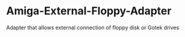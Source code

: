 # Amiga-External-Floppy-Adapter
Adapter that allows external connection of floppy disk or Gotek drives
